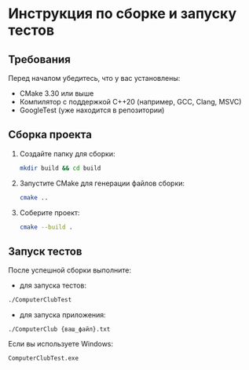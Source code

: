 # Инструкция по сборке и запуску тестов

## Требования

Перед началом убедитесь, что у вас установлены:
- CMake 3.30 или выше
- Компилятор с поддержкой C++20 (например, GCC, Clang, MSVC)
- GoogleTest (уже находится в репозитории)

## Сборка проекта

1. Создайте папку для сборки:
   ```sh
   mkdir build && cd build
   ```

2. Запустите CMake для генерации файлов сборки:
   ```sh
   cmake ..
   ```

3. Соберите проект:
   ```sh
   cmake --build .
   ```

## Запуск тестов

После успешной сборки выполните:
  - для запуска тестов:
   ```sh
   ./ComputerClubTest
   ```
  - для запуска приложения:
   ```
   ./ComputerClub {ваш_файл}.txt
   ```

Если вы используете Windows:
   ```sh
   ComputerClubTest.exe
   ```

